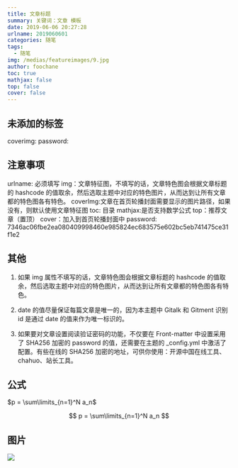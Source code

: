 ```yaml
---
title: 文章标题
summary: 关键词：文章 模板
date: 2019-06-06 20:27:28
urlname: 2019060601
categories: 随笔
tags:
  - 随笔
img: /medias/featureimages/9.jpg
author: foochane
toc: true
mathjax: false
top: false
cover: false
---
```


## 未添加的标签
coverimg: 
password:

## 注意事项
urlname: 必须填写
img：文章特征图，不填写的话，文章特色图会根据文章标题的 hashcode 的值取余，然后选取主题中对应的特色图片，从而达到让所有文章都的特色图各有特色。
coverImg:文章在首页轮播封面需要显示的图片路径，如果没有，则默认使用文章特征图
toc: 目录
mathjax:是否支持数学公式
top：推荐文章（置顶）
cover：加入到首页轮播封面中
password: 7346ac06fbe2ea080409998460e985824ec683575e602bc5eb741475ce31f1e2

## 其他
1. 如果 img 属性不填写的话，文章特色图会根据文章标题的 hashcode 的值取余，然后选取主题中对应的特色图片，从而达到让所有文章都的特色图各有特色。

2. date 的值尽量保证每篇文章是唯一的，因为本主题中 Gitalk 和 Gitment 识别 id 是通过 date 的值来作为唯一标识的。

3. 如果要对文章设置阅读验证密码的功能，不仅要在 Front-matter 中设置采用了 SHA256 加密的 password 的值，还需要在主题的 _config.yml 中激活了配置。有些在线的 SHA256 加密的地址，可供你使用：开源中国在线工具、chahuo、站长工具。


## 公式
$p = \sum\limits_{n=1}^N a_n$

$$
p = \sum\limits_{n=1}^N a_n
$$

## 图片

![](https://github.com/foochane/foochane.github.io/raw/master/medias/articleimages/2019/002.jpg)



